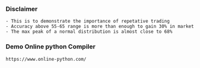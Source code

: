 ### Disclaimer
	- This is to demonstrate the importance of repetative trading
	- Accuracy above 55-65 range is more than enough to gain 30% in market
	- The max peak of a normal distribution is almost close to 68%

### Demo Online python Compiler
```
https://www.online-python.com/
```